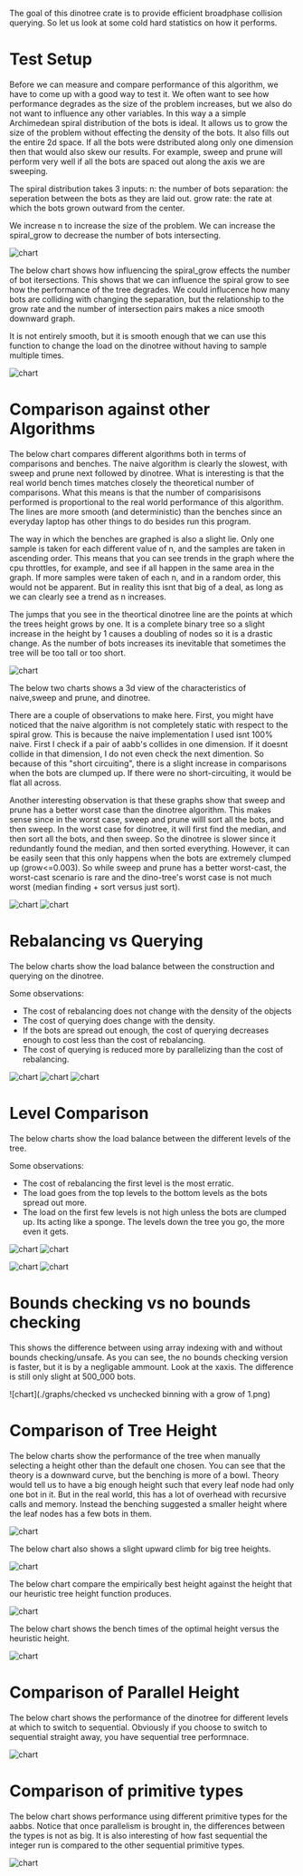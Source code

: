 



The goal of this dinotree crate is to provide efficient broadphase collision querying. So let us look at some cold hard statistics on how it performs. 

# Test Setup

Before we can measure and compare performance of this algorithm, we have to come up with a good way to test it. We often want to see how performance degrades as the size of the problem increases, but we also do not want to influence any other variables. In this way a a simple Archimedean spiral distribution of the bots is ideal. It allows us to grow the size of the problem without effecting the density of the bots. It also fills out the entire 2d space. If all the bots were dstributed along only one dimension then that would also skew our results. For example, sweep and prune will perform very well if all the bots are spaced out along the axis we are sweeping.


The spiral distribution takes 3 inputs: 
n: the number of bots
separation: the seperation between the bots as they are laid out.
grow rate: the rate at which the bots grown outward from the center.

We increase n to increase the size of the problem.
We can increase the spiral_grow to decrease the number of bots intersecting.

![chart](./graphs/spiral_visualize.png)

The below chart shows how influencing the spiral_grow effects the number of bot itersections. This shows that we can influence the spiral grow to see how the performance of the tree degrades. We could influcence how many bots are colliding with changing the separation, but the relationship to the grow rate and the number of intersection pairs makes a nice smooth downward graph.

It is not entirely smooth, but it is smooth enough that we can use this function to change the load on the dinotree without having to sample multiple times.

![chart](./graphs/spiral_data.png)


# Comparison against other Algorithms


The below chart compares different algorithms both in terms of comparisons and benches. The naive algorithm is clearly the slowest, with sweep and prune next followed by dinotree. What is interesting is that the real world bench times matches closely the theoretical number of comparisons. What this means is that the number of comparisisons performed is proportional to the real world performance of this algorithm. The lines are more smooth (and deterministic) than the benches since an everyday laptop has other things to do besides run this program. 

The way in which the benches are graphed is also a slight lie. Only one sample is taken for each different value of n, and the samples are taken in ascending order. This means that you can see trends in the graph where the cpu throttles, for example, and see if all happen in the same area in the graph. If more samples were taken of each n, and in a random order, this would not be apparent. But in reality this isnt that big of a deal, as long as we can clearly see a trend as n increases.

The jumps that you see in the theortical dinotree line are the points at which the trees height grows by one. It is a complete binary tree so a slight increase in the height by 1 causes a doubling of nodes so it is a drastic change. As the number of bots increases its inevitable that sometimes the tree will be too tall or too short. 

![chart](./graphs/colfind_theory.png)


The below two charts shows a 3d view of the characteristics of naive,sweep and prune, and dinotree.

There are a couple of observations to make here. First, you might have noticed that the naive algorithm is not completely static with respect to the spiral grow. This is because the naive implementation I used isnt 100% naive. First I check if a pair of aabb's collides in one dimension. If it doesnt collide in that dimension, I do not even check the next dimention. So because of this "short circuiting", there is a slight increase in comparisons when the bots are clumped up. If there were no short-circuiting, it would be flat all across.

Another interesting observation is that these graphs show that sweep and prune has a better worst case than the dinotree algorithm. This makes sense since in the worst case, sweep and prune willl sort all the bots, and then sweep. In the worst case for dinotree, it will first find the median, and then sort all the bots, and then sweep. So the dinotree is slower since it redundantly found the median, and then sorted everything. However, it can be easily seen that this only happens when the bots are extremely clumped up (grow<=0.003). So while sweep and prune has a better worst-cast, the worst-cast scenario is rare and the dino-tree's worst case is not much worst (median finding + sort versus just sort). 

![chart](./graphs/colfind_num_pairs.png)
![chart](./graphs/colfind_num_pairs_detailed.png)


# Rebalancing vs Querying

The below charts show the load balance between the construction and querying on the dinotree.

Some observations:
* The cost of rebalancing does not change with the density of the objects
* The cost of querying does change with the density.
* If the bots are spread out enough, the cost of querying decreases enough to cost less than the cost of rebalancing.
* The cost of querying is reduced more by parallelizing than the cost of rebalancing.
	
![chart](./graphs/colfind_rebal_vs_query_theory_spiral.png)
![chart](./graphs/colfind_rebal_vs_query_num_bots_grow_of_0.2.png)
![chart](./graphs/colfind_rebal_vs_query_num_bots_grow_of_2.png)


# Level Comparison

The below charts show the load balance between the different levels of the tree.

Some observations:
* The cost of rebalancing the first level is the most erratic.
* The load goes from the top levels to the bottom levels as the bots spread out more.
* The load on the first few levels is not high unless the bots are clumped up. Its acting like a sponge. The levels down the tree you go, the more even it gets.

![chart](./graphs/level_analysis_theory_rebal.png)
![chart](./graphs/level_analysis_theory_query.png)

![chart](./graphs/level_analysis_bench_rebal.png)
![chart](./graphs/level_analysis_bench_query.png)

# Bounds checking vs no bounds checking

This shows the difference between using array indexing with and without bounds checking/unsafe.
As you can see, the no bounds checking version is faster, but it is by a negligable ammount.
Look at the xaxis. The difference is still only slight at 500_000 bots.

![chart](./graphs/checked vs unchecked binning with a grow of 1.png)


# Comparison of Tree Height

The below charts show the performance of the tree when manually selecting a height other than the default one chosen.
You can see that the theory is a downward curve, but the benching is more of a bowl. Theory would tell us to have a big enough height such that every leaf node had only one bot in it. But in the real world, this has a lot of overhead with recursive calls and memory. Instead the benching suggested a smaller height where the leaf nodes has a few bots in them.

![chart](./graphs/colfind_height_heuristic.png)

The below chart also shows a slight upward climb for big tree heights.

![chart](./graphs/colfind_height_heuristic_3d.png)


The below chart compare the empirically best height against the height that our heuristic tree height function produces. 

![chart](./graphs/colfind_optimal_height_vs_heuristic_height.png)

The below chart shows the bench times of the optimal height versus the heuristic height.

![chart](./graphs/colfind_heuristic_bench_vs_optimal_bench.png)



# Comparison of Parallel Height

The below chart shows the performance of the dinotree for different levels at which to switch to sequential.
Obviously if you choose to switch to sequential straight away, you have sequential tree performnace.

![chart](./graphs/parallel_height_heuristic.png)

# Comparison of primitive types

The below chart shows performance using different primitive types for the aabbs. Notice that once parallelism is brought in, the differences between the types is not as big. It is also interesting of how fast sequential the integer run is compared to the other sequential primitive types.

![chart](./graphs/colfind_float_vs_integer.png)

